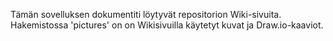 Tämän sovelluksen dokumentiti löytyvät repositorion Wiki-sivuita. Hakemistossa 'pictures' on on Wikisivuilla käytetyt kuvat ja Draw.io-kaaviot.
